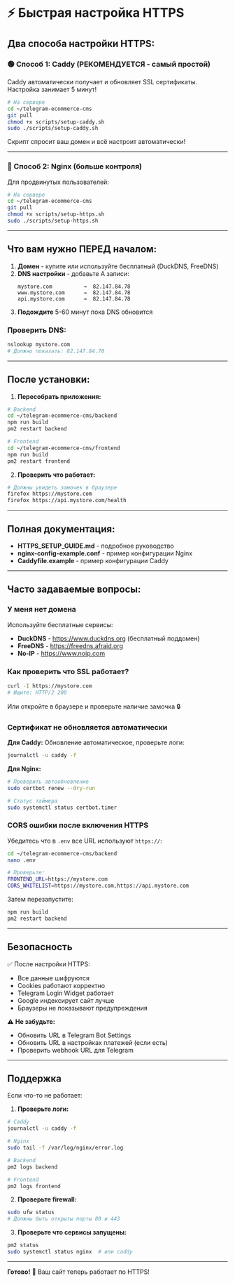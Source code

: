 # ⚡ Быстрая настройка HTTPS

## Два способа настройки HTTPS:

### 🟢 Способ 1: Caddy (РЕКОМЕНДУЕТСЯ - самый простой)

Caddy автоматически получает и обновляет SSL сертификаты. Настройка занимает 5 минут!

```bash
# На сервере
cd ~/telegram-ecommerce-cms
git pull
chmod +x scripts/setup-caddy.sh
sudo ./scripts/setup-caddy.sh
```

Скрипт спросит ваш домен и всё настроит автоматически!

---

### 🔵 Способ 2: Nginx (больше контроля)

Для продвинутых пользователей:

```bash
# На сервере
cd ~/telegram-ecommerce-cms
git pull
chmod +x scripts/setup-https.sh
sudo ./scripts/setup-https.sh
```

---

## Что вам нужно ПЕРЕД началом:

1. **Домен** - купите или используйте бесплатный (DuckDNS, FreeDNS)
2. **DNS настройки** - добавьте A записи:
   ```
   mystore.com          →  82.147.84.78
   www.mystore.com      →  82.147.84.78
   api.mystore.com      →  82.147.84.78
   ```
3. **Подождите** 5-60 минут пока DNS обновится

### Проверить DNS:
```bash
nslookup mystore.com
# Должно показать: 82.147.84.78
```

---

## После установки:

1. **Пересобрать приложения:**
```bash
# Backend
cd ~/telegram-ecommerce-cms/backend
npm run build
pm2 restart backend

# Frontend
cd ~/telegram-ecommerce-cms/frontend
npm run build
pm2 restart frontend
```

2. **Проверить что работает:**
```bash
# Должны увидеть замочек в браузере
firefox https://mystore.com
firefox https://api.mystore.com/health
```

---

## Полная документация:

- **HTTPS_SETUP_GUIDE.md** - подробное руководство
- **nginx-config-example.conf** - пример конфигурации Nginx
- **Caddyfile.example** - пример конфигурации Caddy

---

## Часто задаваемые вопросы:

### У меня нет домена
Используйте бесплатные сервисы:
- **DuckDNS** - https://www.duckdns.org (бесплатный поддомен)
- **FreeDNS** - https://freedns.afraid.org
- **No-IP** - https://www.noip.com

### Как проверить что SSL работает?
```bash
curl -I https://mystore.com
# Ищите: HTTP/2 200
```

Или откройте в браузере и проверьте наличие замочка 🔒

### Сертификат не обновляется автоматически

**Для Caddy:** Обновление автоматическое, проверьте логи:
```bash
journalctl -u caddy -f
```

**Для Nginx:**
```bash
# Проверить автообновление
sudo certbot renew --dry-run

# Статус таймера
sudo systemctl status certbot.timer
```

### CORS ошибки после включения HTTPS

Убедитесь что в `.env` все URL используют `https://`:
```bash
cd ~/telegram-ecommerce-cms/backend
nano .env

# Проверьте:
FRONTEND_URL=https://mystore.com
CORS_WHITELIST=https://mystore.com,https://api.mystore.com
```

Затем перезапустите:
```bash
npm run build
pm2 restart backend
```

---

## Безопасность

✅ После настройки HTTPS:
- Все данные шифруются
- Cookies работают корректно
- Telegram Login Widget работает
- Google индексирует сайт лучше
- Браузеры не показывают предупреждения

⚠️ **Не забудьте:**
- Обновить URL в Telegram Bot Settings
- Обновить URL в настройках платежей (если есть)
- Проверить webhook URL для Telegram

---

## Поддержка

Если что-то не работает:

1. **Проверьте логи:**
```bash
# Caddy
journalctl -u caddy -f

# Nginx
sudo tail -f /var/log/nginx/error.log

# Backend
pm2 logs backend

# Frontend
pm2 logs frontend
```

2. **Проверьте firewall:**
```bash
sudo ufw status
# Должны быть открыты порты 80 и 443
```

3. **Проверьте что сервисы запущены:**
```bash
pm2 status
sudo systemctl status nginx  # или caddy
```

---

**Готово!** 🎉 Ваш сайт теперь работает по HTTPS!

